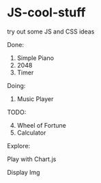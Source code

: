 # JS-cool-stuff
try out some JS and CSS ideas

Done:

1. Simple Piano
2. 2048
3. Timer

Doing:

1. Music Player

TODO:

4. Wheel of Fortune
5. Calculator

Explore:

Play with Chart.js

Display Img

